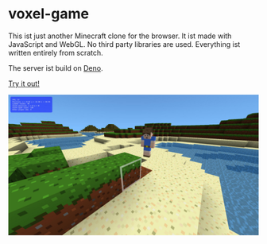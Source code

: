# voxel-game

This ist just another Minecraft clone for the browser. It ist made with JavaScript and WebGL.
No third party libraries are used. Everything ist written entirely from scratch.

The server ist build on [Deno](https://deno.land/).

[Try it out!](http://guckstift.de:12345/)

![Latest screenshot](./screenshots/2020-04-07.jpg)
